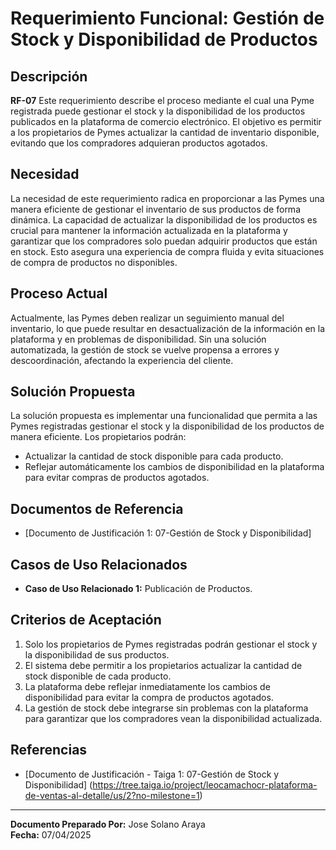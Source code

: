 # **Requerimiento Funcional: Gestión de Stock y Disponibilidad de Productos**

## **Descripción**

**RF-07** Este requerimiento describe el proceso mediante el cual una Pyme registrada puede gestionar el stock y la disponibilidad de los productos publicados en la plataforma de comercio electrónico. El objetivo es permitir a los propietarios de Pymes actualizar la cantidad de inventario disponible, evitando que los compradores adquieran productos agotados.

## **Necesidad**

La necesidad de este requerimiento radica en proporcionar a las Pymes una manera eficiente de gestionar el inventario de sus productos de forma dinámica. La capacidad de actualizar la disponibilidad de los productos es crucial para mantener la información actualizada en la plataforma y garantizar que los compradores solo puedan adquirir productos que están en stock. Esto asegura una experiencia de compra fluida y evita situaciones de compra de productos no disponibles.

## **Proceso Actual**

Actualmente, las Pymes deben realizar un seguimiento manual del inventario, lo que puede resultar en desactualización de la información en la plataforma y en problemas de disponibilidad. Sin una solución automatizada, la gestión de stock se vuelve propensa a errores y descoordinación, afectando la experiencia del cliente.

## **Solución Propuesta**

La solución propuesta es implementar una funcionalidad que permita a las Pymes registradas gestionar el stock y la disponibilidad de los productos de manera eficiente. Los propietarios podrán:

- Actualizar la cantidad de stock disponible para cada producto.
- Reflejar automáticamente los cambios de disponibilidad en la plataforma para evitar compras de productos agotados.

## **Documentos de Referencia**

- [Documento de Justificación 1: 07-Gestión de Stock y Disponibilidad]

## **Casos de Uso Relacionados**

- **Caso de Uso Relacionado 1:** Publicación de Productos.

## **Criterios de Aceptación**

1. Solo los propietarios de Pymes registradas podrán gestionar el stock y la disponibilidad de sus productos.
2. El sistema debe permitir a los propietarios actualizar la cantidad de stock disponible de cada producto.
3. La plataforma debe reflejar inmediatamente los cambios de disponibilidad para evitar la compra de productos agotados.
4. La gestión de stock debe integrarse sin problemas con la plataforma para garantizar que los compradores vean la disponibilidad actualizada.

## **Referencias**

- [Documento de Justificación - Taiga 1: 07-Gestión de Stock y Disponibilidad] (https://tree.taiga.io/project/leocamachocr-plataforma-de-ventas-al-detalle/us/2?no-milestone=1)

---

**Documento Preparado Por:** Jose Solano Araya  
**Fecha:** 07/04/2025
